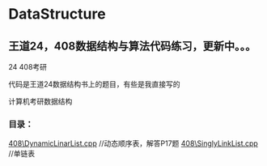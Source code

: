 # DataStructure

## 王道24，408数据结构与算法代码练习，更新中。。。  

24 408考研  

代码是王道24数据结构书上的题目，有些是我直接写的  

计算机考研数据结构   

### 目录：  

[408\DynamicLinarList.cpp](408/DynamicLinarList.cpp) //动态顺序表，解答P17题
[408\SinglyLinkList.cpp](408/SinglyLinkList.cpp)  //单链表
